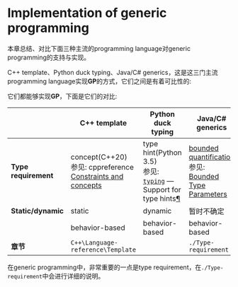 # Implementation of generic programming

本章总结、对比下面三种主流的programming language对generic programming的支持与实现。

C++ template、Python duck typing、Java/C# generics，这是这三门主流programming language实现**GP**的方式，它们之间是有着可比性的: 

它们都能够实现**GP**，下面是它们的对比: 

|                      | C++ template                                                 | Python duck typing                                           | Java/C# generics                                             |
| -------------------- | ------------------------------------------------------------ | ------------------------------------------------------------ | ------------------------------------------------------------ |
| **Type requirement** | concept(C++20) <br>参见: cppreference [Constraints and concepts](https://en.cppreference.com/w/cpp/language/constraints) | type hint(Python 3.5) <br>参见: [`typing`](https://docs.python.org/3/library/typing.html#module-typing) — Support for type hints[¶](https://docs.python.org/3/library/typing.html#module-typing) | [bounded quantification](https://en.wikipedia.org/wiki/Bounded_quantification) <br>参见: [Bounded Type Parameters](https://docs.oracle.com/javase/tutorial/java/generics/bounded.html) |
| **Static/dynamic**   | static                                                       | dynamic                                                      | 暂时不确定                                                   |
|                      | behavior-based                                               | behavior-based                                               | behavior-based                                               |
| **章节**             | `C++\Language-reference\Template`                            |                                                              | `./Type-requirement`                                         |

在generic programming中，非常重要的一点是type requirement，在`./Type-requirement`中会进行详细的说明。
